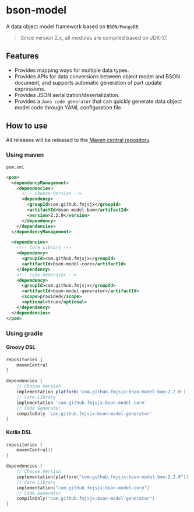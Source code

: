 # bson-model

A data object model framework based on `BSON/MongoDB`.

> Since version 2.x, all modules are compiled based on JDK-17.

## Features

- Provides mapping ways for multiple data types.
- Provides APIs for data conversions between object model and BSON document, and supports automatic generation of part update expressions.
- Provides JSON serialization/deserialization.
- Provides a `Java code generator` that can quickly generate data object model code through YAML configuration file.

## How to use

All releases will be released to the [Maven central repository](https://repo1.maven.org/maven2/).

### Using maven

`pom.xml`
```xml
<pom>
  <dependencyManagement>
    <dependencies>
      <!-- Choose Version -->
      <dependency>
        <groupId>com.github.fmjsjx</groupId>
        <artifactId>bson-model-bom</artifactId>
        <version>2.2.0</version>
      </dependency>
    </dependencies>
  </dependencyManagement>

  <dependencies>
    <!-- Core Library -->
    <dependency>
      <groupId>com.github.fmjsjx</groupId>
      <artifactId>bson-model-core</artifactId>
    </dependency>
    <!-- Code Generator -->
    <dependency>
      <groupId>com.github.fmjsjx</groupId>
      <artifactId>bson-model-generator</artifactId>
      <scope>provided</scope>
      <optional>true</optional>
    </dependency>
  </dependencies>
</pom>
```

### Using gradle

#### Groovy DSL
```groovy
repositories {
    mavenCentral
}

dependencies {
    // Choose Version
    implementation platform('com.github.fmjsjx:bson-model-bom:2.2.0')
    // Core Library
    implementation 'com.github.fmjsjx:bson-model-core'
    // Code Generator
    compileOnly 'com.github.fmjsjx:bson-model-generator'
}
```
#### Kotlin DSL
```kotlin
repositories {
    mavenCentral()
}

dependencies {
    // Choose Version
    implementation(platform("com.github.fmjsjx:bson-model-bom:2.2.0"))
    // Core Library
    implementation("com.github.fmjsjx:bson-model-core")
    // Code Generator
    compileOnly("com.github.fmjsjx:bson-model-generator")
}
```

